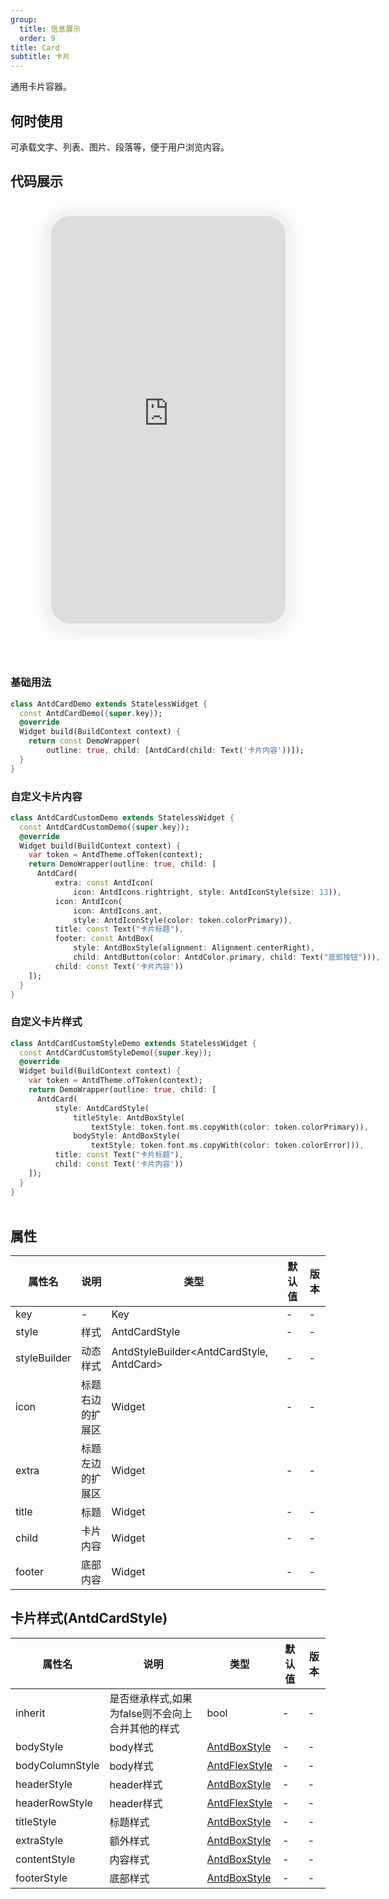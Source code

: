 ```yaml
---
group:
  title: 信息展示
  order: 9
title: Card
subtitle: 卡片
---
```

通用卡片容器。
## 何时使用
可承载文字、列表、图片、段落等，便于用户浏览内容。

## 代码展示

<div class='preview-container'>
<div class='phone-preview'>
<iframe src='https://opensourcenocode.github.io/antd-flutter?target=AntdCard'></iframe>
</div>
<div style='flex: 1;'>

### 基础用法


```dart
class AntdCardDemo extends StatelessWidget {
  const AntdCardDemo({super.key});
  @override
  Widget build(BuildContext context) {
    return const DemoWrapper(
        outline: true, child: [AntdCard(child: Text('卡片内容'))]);
  }
}

```

### 自定义卡片内容


```dart
class AntdCardCustomDemo extends StatelessWidget {
  const AntdCardCustomDemo({super.key});
  @override
  Widget build(BuildContext context) {
    var token = AntdTheme.ofToken(context);
    return DemoWrapper(outline: true, child: [
      AntdCard(
          extra: const AntdIcon(
              icon: AntdIcons.rightright, style: AntdIconStyle(size: 13)),
          icon: AntdIcon(
              icon: AntdIcons.ant,
              style: AntdIconStyle(color: token.colorPrimary)),
          title: const Text("卡片标题"),
          footer: const AntdBox(
              style: AntdBoxStyle(alignment: Alignment.centerRight),
              child: AntdButton(color: AntdColor.primary, child: Text("底部按钮"))),
          child: const Text('卡片内容'))
    ]);
  }
}

```

### 自定义卡片样式


```dart
class AntdCardCustomStyleDemo extends StatelessWidget {
  const AntdCardCustomStyleDemo({super.key});
  @override
  Widget build(BuildContext context) {
    var token = AntdTheme.ofToken(context);
    return DemoWrapper(outline: true, child: [
      AntdCard(
          style: AntdCardStyle(
              titleStyle: AntdBoxStyle(
                  textStyle: token.font.ms.copyWith(color: token.colorPrimary)),
              bodyStyle: AntdBoxStyle(
                  textStyle: token.font.ms.copyWith(color: token.colorError))),
          title: const Text("卡片标题"),
          child: const Text('卡片内容'))
    ]);
  }
}

```

</div>
</div>

  <style>
.preview-container {
  display: flex;
  gap: 24px;
  margin: 32px 0;
  align-items: start;
}

.phone-preview {
  min-width: 375px;
  max-width: 375px;
  border: 10px solid #f3f3f3;
  border-radius: 40px;
  background: #fff;
  box-shadow: 0 4px 20px rgba(0, 0, 0, 0.08);
  overflow: hidden;
  height: 652px;
  width: 393px;
  position: sticky;
  top: 80px;
}

.phone-preview iframe {
  width: 100%;
  height: 100%;
  border: none;
}

.code-block {
  max-height: 100%;
  margin: 16px 0;
  overflow-y: scroll;
}

.dumi-default-source-code {
  margin: 0 !important;
}

.markdown .dumi-default-source-code >pre.prism-code {
  padding: 12px !important;
  font-size: 12px !important;
}

@media (max-width: 960px) {
  .preview-container {
    flex-direction: column;
  }
  
  .phone-preview {
    width: 100%;
    max-width: 375px;
    margin: 0 auto 24px;
    position: static;
  }
}

/* Dart 代码高亮主题 - 基于 VS Code 暗色主题优化 */
.prism-code {
  display: block;
  overflow-x: auto;
  padding: 1em;
  border-radius: 6px;
  font-family: 'Fira Code', 'Consolas', 'Monaco', monospace;
  font-size: 14px;
  line-height: 1.5;
  color: #d4d4d4;
  background: #1e1e1e;
}

/* 基础元素 */
.prism-code .hljs-keyword { color: #569cd6; font-weight: bold; }          /* 关键字 */
.prism-code .hljs-built_in { color: #4ec9b0; }                           /* 内置类型 */
.prism-code .hljs-type { color: #4ec9b0; }                               /* 类型声明 */
.prism-code .hljs-literal { color: #569cd6; }                            /* 字面量 */
.prism-code .hljs-number { color: #b5cea8; }                             /* 数字 */
.prism-code .hljs-string { color: #ce9178; }                             /* 字符串 */
.prism-code .hljs-comment { color: #6a9955; font-style: italic; }        /* 注释 */
.prism-code .hljs-meta { color: #9b9b9b; }                               /* 元信息 */

/* Dart 特有元素 */
.prism-code .hljs-constant { color: #4fc1ff; }                           /* const/final */
.prism-code .hljs-function { color: #dcdcaa; }                           /* 函数名 */
.prism-code .hljs-title.class_ { color: #4ec9b0; text-decoration: underline; } /* 类名 */
.prism-code .hljs-params { color: #9cdcfe; }                             /* 参数 */
.prism-code .hljs-variable { color: #9cdcfe; }                           /* 变量 */
.prism-code .hljs-annotation { color: #d4d4d4; background: #3a3a3a; }    /* 注解 */
.prism-code .hljs-punctuation { color: #d4d4d4; }                        /* 标点符号 */

/* 特殊增强 */
.prism-code .hljs-constructor { color: #c586c0; }                        /* 构造函数 */
.prism-code .hljs-named-parameter { color: #9cdcfe; font-style: italic; }/* 命名参数 */
.prism-code .hljs-generic { color: #4ec9b0; opacity: 0.8; }              /* 泛型符号 */
.prism-code .hljs-typedef { color: #4ec9b0; text-decoration: underline; }/* typedef */

/* 行号样式 (可选) */
.prism-code .hljs-ln-numbers {
  color: #858585;
  text-align: right;
  padding-right: 12px;
}
</style>

## 属性
| 属性名 | 说明 | 类型 | 默认值 | 版本 |
| --- | --- | --- | --- | --- |
| key | - | Key | - | - |
| style | 样式 | AntdCardStyle | - | - |
| styleBuilder | 动态样式 | AntdStyleBuilder&lt;AntdCardStyle, AntdCard&gt; | - | - |
| icon | 标题右边的扩展区 | Widget | - | - |
| extra | 标题左边的扩展区 | Widget | - | - |
| title | 标题 | Widget | - | - |
| child | 卡片内容 | Widget | - | - |
| footer | 底部内容 | Widget | - | - |


## 卡片样式(AntdCardStyle) <a id='AntdCardStyle'></a>

| 属性名 | 说明 | 类型 | 默认值 | 版本 |
| --- | --- | --- | --- | --- |
| inherit | 是否继承样式,如果为false则不会向上合并其他的样式 | bool | - | - |
| bodyStyle | body样式 | [AntdBoxStyle](../components/antd-box/#AntdBoxStyle) | - | - |
| bodyColumnStyle | body样式 | [AntdFlexStyle](../components/antd-flex/#AntdFlexStyle) | - | - |
| headerStyle | header样式 | [AntdBoxStyle](../components/antd-box/#AntdBoxStyle) | - | - |
| headerRowStyle | header样式 | [AntdFlexStyle](../components/antd-flex/#AntdFlexStyle) | - | - |
| titleStyle | 标题样式 | [AntdBoxStyle](../components/antd-box/#AntdBoxStyle) | - | - |
| extraStyle | 额外样式 | [AntdBoxStyle](../components/antd-box/#AntdBoxStyle) | - | - |
| contentStyle | 内容样式 | [AntdBoxStyle](../components/antd-box/#AntdBoxStyle) | - | - |
| footerStyle | 底部样式 | [AntdBoxStyle](../components/antd-box/#AntdBoxStyle) | - | - |


